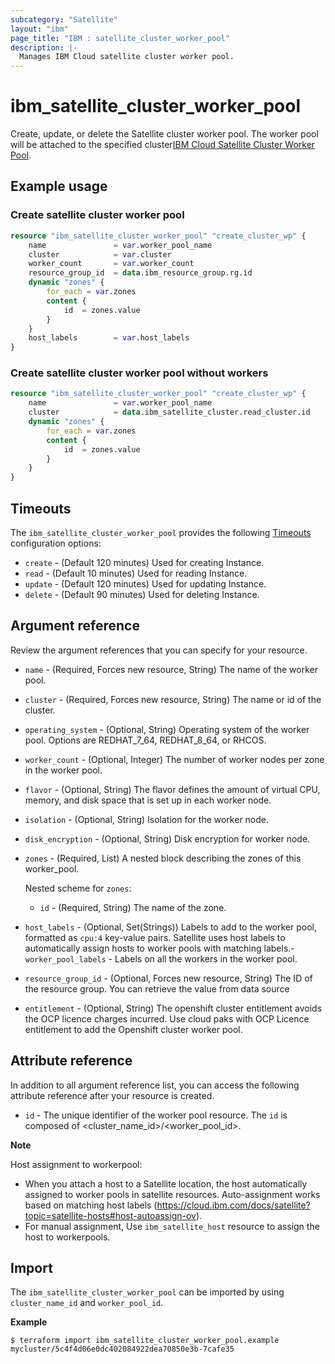 ```yaml
---
subcategory: "Satellite"
layout: "ibm"
page_title: "IBM : satellite_cluster_worker_pool"
description: |-
  Manages IBM Cloud satellite cluster worker pool.
---
```


# ibm_satellite_cluster_worker_pool

Create, update, or delete the Satellite cluster worker pool. The worker pool will be attached to the specified cluster[IBM Cloud Satellite Cluster Worker Pool](https://cloud.ibm.com/docs/satellite?topic=satellite-hosts#host-autoassign-ov).

## Example usage

###  Create satellite cluster worker pool

```terraform
resource "ibm_satellite_cluster_worker_pool" "create_cluster_wp" {
	name               = var.worker_pool_name
	cluster	           = var.cluster
	worker_count       = var.worker_count 
	resource_group_id  = data.ibm_resource_group.rg.id
	dynamic "zones" {
		for_each = var.zones
		content {
      		id	= zones.value
    	}
  	}
	host_labels        = var.host_labels
}	
```

###  Create satellite cluster worker pool without workers

```terraform
resource "ibm_satellite_cluster_worker_pool" "create_cluster_wp" {
	name               = var.worker_pool_name
	cluster	           = data.ibm_satellite_cluster.read_cluster.id
	dynamic "zones" {
		for_each = var.zones
		content {
      		id	= zones.value
    	}
  	}
}	
```

## Timeouts

The `ibm_satellite_cluster_worker_pool` provides the following [Timeouts](https://www.terraform.io/docs/language/resources/syntax.html) configuration options:

- `create` - (Default 120 minutes) Used for creating Instance.
- `read`   - (Default 10 minutes) Used for reading Instance.
- `update` - (Default 120 minutes) Used for updating Instance.
- `delete` - (Default 90 minutes) Used for deleting Instance.


## Argument reference

Review the argument references that you can specify for your resource. 

- `name` - (Required, Forces new resource, String) The name of the worker pool.
- `cluster` - (Required, Forces new resource, String) The name or id of the cluster.
- `operating_system` - (Optional, String) Operating system of the worker pool. Options are REDHAT_7_64, REDHAT_8_64, or RHCOS.
- `worker_count` - (Optional, Integer) The number of worker nodes per zone in the worker pool.
- `flavor` - (Optional, String) The flavor defines the amount of virtual CPU, memory, and disk space that is set up in each worker node.
- `isolation` - (Optional, String) Isolation for the worker node.
- `disk_encryption` - (Optional, String) Disk encryption for worker node.
- `zones` - (Required, List) A nested block describing the zones of this worker_pool. 

  Nested scheme for `zones`:
  - `id` - (Required, String) The name of the zone.
- `host_labels` - (Optional, Set(Strings)) Labels to add to the worker pool, formatted as `cpu:4` key-value pairs. Satellite uses host labels to automatically assign hosts to worker pools with matching labels.- `worker_pool_labels` - Labels on all the workers in the worker pool.
- `resource_group_id` - (Optional, Forces new resource, String) The ID of the resource group.  You can retrieve the value from data source 
- `entitlement` - (Optional, String) The openshift cluster entitlement avoids the OCP licence charges incurred. Use cloud paks with OCP Licence entitlement to add the Openshift cluster worker pool.

## Attribute reference

In addition to all argument reference list, you can access the following attribute reference after your resource is created.

- `id` - The unique identifier of the worker pool resource. The `id` is composed of \<cluster_name_id\>/\<worker_pool_id\>.<br/>

**Note**

Host assignment to workerpool:

-  When you attach a host to a Satellite location, the host automatically assigned to worker pools in satellite resources.
   Auto-assignment works based on matching host labels (https://cloud.ibm.com/docs/satellite?topic=satellite-hosts#host-autoassign-ov).
-  For manual assignment, Use `ibm_satellite_host` resource to assign the host to workerpools.

## Import

The `ibm_satellite_cluster_worker_pool` can be imported by using `cluster_name_id` and `worker_pool_id`.

**Example**

```
$ terraform import ibm_satellite_cluster_worker_pool.example mycluster/5c4f4d06e0dc402084922dea70850e3b-7cafe35

```